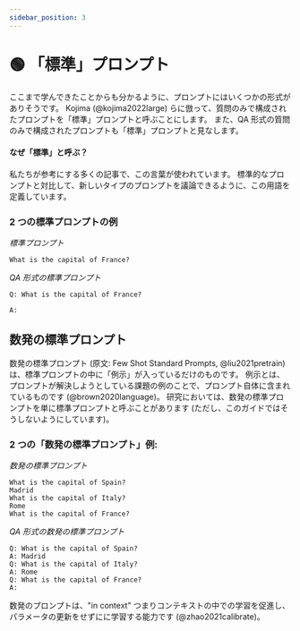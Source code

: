 ```yaml
---
sidebar_position: 3
---
```


# 🟢 「標準」プロンプト

ここまで学んできたことからも分かるように、プロンプトにはいくつかの形式がありそうです。 Kojima (@kojima2022large) らに倣って、質問のみで構成されたプロンプトを「標準」プロンプトと呼ぶことにします。 また、QA 形式の質問のみで構成されたプロンプトも「標準」プロンプトと見なします。

#### なぜ「標準」と呼ぶ？

私たちが参考にする多くの記事で、この言葉が使われています。 標準的なプロンプトと対比して、新しいタイプのプロンプトを議論できるように、この用語を定義しています。

### 2 つの標準プロンプトの例

_標準プロンプト_
```
What is the capital of France?
```

_QA 形式の標準プロンプト_
```
Q: What is the capital of France?

A:
```

## 数発の標準プロンプト

数発の標準プロンプト (原文: Few Shot Standard Prompts, @liu2021pretrain) は、標準プロンプトの中に「例示」が入っているだけのものです。 例示とは、プロンプトが解決しようとしている課題の例のことで、プロンプト自体に含まれているものです (@brown2020language)。 研究においては、数発の標準プロンプトを単に標準プロンプトと呼ぶことがあります (ただし、このガイドではそうしないようにしています)。

### 2 つの「数発の標準プロンプト」例:

_数発の標準プロンプト_

```
What is the capital of Spain?
Madrid
What is the capital of Italy?
Rome
What is the capital of France?
```

_QA 形式の数発の標準プロンプト_
```
Q: What is the capital of Spain?
A: Madrid
Q: What is the capital of Italy?
A: Rome
Q: What is the capital of France?
A:
```

数発のプロンプトは、"in context" つまりコンテキストの中での学習を促進し、パラメータの更新をせずにに学習する能力です (@zhao2021calibrate)。
